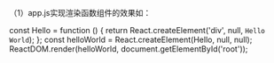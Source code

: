 （1）app.js实现渲染函数组件的效果如：

const Hello = function () {
    return React.createElement('div', null, `Hello World`);
};
const helloWorld = React.createElement(Hello, null, null);
ReactDOM.render(helloWorld, document.getElementById('root'));